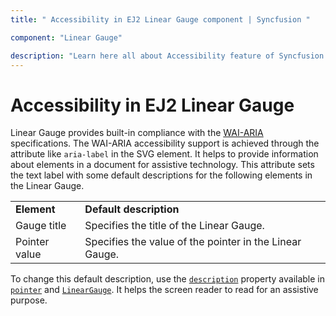 ```yaml
---
title: " Accessibility in EJ2 Linear Gauge component | Syncfusion "

component: "Linear Gauge"

description: "Learn here all about Accessibility feature of Syncfusion EJ2 Linear Gauge component and more."
---
```


# Accessibility in EJ2 Linear Gauge

<!-- markdownlint-disable MD013 -->
Linear Gauge provides built-in compliance with the [WAI-ARIA](http://www.w3.org/WAI/PF/aria-practices/) specifications. The WAI-ARIA accessibility support is achieved through the attribute like `aria-label` in the SVG element. It helps to provide information about elements in a document for assistive technology. This attribute sets the text label with some default descriptions for the following elements in the Linear Gauge.

<!-- markdownlint-disable MD033 -->
<table>
<tr>
<td><b>Element</b></td>
<td><b>Default description</b></td>
</tr>
<tr>
<td>Gauge title</td>
<td>Specifies the title of the Linear Gauge.</td>
</tr>
<tr>
<td>Pointer value</td>
<td>Specifies the value of the pointer in the Linear Gauge.</td>
</tr>
</table>

To change this default description, use the [`description`](../api/linear-gauge/#description) property available in [`pointer`](../api/linear-gauge/pointerModel/#description) and [`LinearGauge`](../api/linear-gauge/#description). It helps the screen reader to read for an assistive purpose.